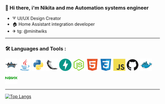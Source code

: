 ### 👋 Hi there, i'm Nikita and me Automation systems engineer

- ➰ UI/UX Design Creator
- 🏠 Home Assistant integration developer
- ✈ tg: @minitwiks

-----------

### :hammer_and_wrench: Languages and Tools :
<div>
<img src="https://github.com/devicons/devicon/blob/master/icons/groovy/groovy-original.svg" title="Groovy" **alt="Git" width="40" height="40"/>
<img src="https://github.com/devicons/devicon/blob/master/icons/java/java-original.svg" title="Groovy" **alt="Git" width="40" height="40"/>
<img src="https://github.com/devicons/devicon/blob/master/icons/python/python-original.svg" title="Groovy" **alt="Git" width="40" height="40"/>
<img src="https://github.com/devicons/devicon/blob/master/icons/flask/flask-original.svg" title="Groovy" **alt="Git" width="40" height="40"/>
<img src="https://github.com/devicons/devicon/blob/master/icons/fastapi/fastapi-original.svg" title="Groovy" **alt="Git" width="40" height="40"/>
<img src="https://github.com/devicons/devicon/blob/master/icons/nodejs/nodejs-original.svg" title="Groovy" **alt="Git" width="40" height="40"/>
<img src="https://github.com/devicons/devicon/blob/master/icons/html5/html5-original.svg" title="Groovy" **alt="Git" width="40" height="40"/>
<img src="https://github.com/devicons/devicon/blob/master/icons/css3/css3-original.svg" title="Groovy" **alt="Git" width="40" height="40"/>
<img src="https://github.com/devicons/devicon/blob/master/icons/javascript/javascript-original.svg" title="Groovy" **alt="Git" width="40" height="40"/>
<img src="https://github.com/devicons/devicon/blob/master/icons/github/github-original.svg" title="Git" **alt="Git" width="40" height="40"/>
<img src="https://github.com/devicons/devicon/blob/master/icons/docker/docker-original.svg" title="Groovy" **alt="Git" width="40" height="40"/>
<img src="https://github.com/devicons/devicon/blob/master/icons/nginx/nginx-original.svg" title="Groovy" **alt="Git" width="40" height="40"/>
</div>

-----------

[![Top Langs](https://github-readme-stats.vercel.app/api/top-langs/?username=ErilovNikita&layout=compact&theme=nightowl )](https://github.com/anuraghazra/github-readme-stats)

